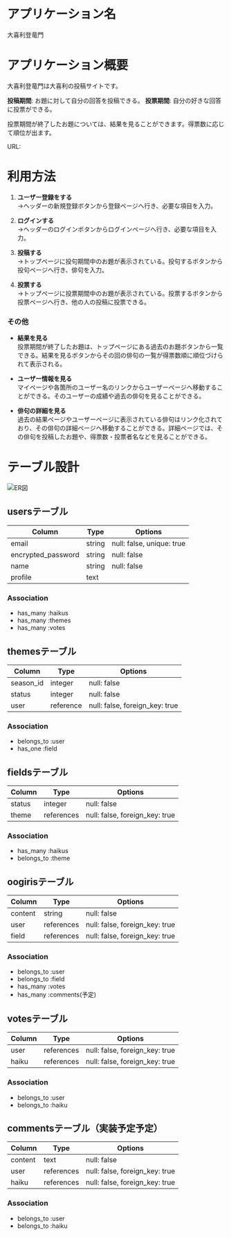 # アプリケーション名
大喜利登竜門

# アプリケーション概要
大喜利登竜門は大喜利の投稿サイトです。

**投稿期間**: お題に対して自分の回答を投稿できる。 
**投票期間**: 自分の好きな回答に投票ができる。

投票期間が終了したお題については、結果を見ることができます。得票数に応じて順位が出ます。

URL:

# 利用方法


1. **ユーザー登録をする**  
   →ヘッダーの新規登録ボタンから登録ページへ行き、必要な項目を入力。

2. **ログインする**  
   →ヘッダーのログインボタンからログインページへ行き、必要な項目を入力。

3. **投稿する**  
   →トップページに投句期間中のお題が表示されている。投句するボタンから投句ページへ行き、俳句を入力。

4. **投票する**  
   →トップページに投票期間中のお題が表示されている。投票するボタンから投票ページへ行き、他の人の投稿に投票できる。

### その他
* **結果を見る**  
  投票期間が終了したお題は、トップページにある過去のお題ボタンから一覧できる。結果を見るボタンからその回の俳句の一覧が得票数順に順位づけられて表示される。

* **ユーザー情報を見る**  
  マイページや各箇所のユーザー名のリンクからユーザーページへ移動することができる。そのユーザーの成績や過去の俳句を見ることができる。

* **俳句の詳細を見る**  
  過去の結果ページやユーザーページに表示されている俳句はリンク化されており、その俳句の詳細ページへ移動することができる。詳細ページでは、その俳句を投稿したお題や、得票数・投票者名などを見ることができる。

# テーブル設計

![ER図](/public/images/touku-room.png)

## usersテーブル
| Column             | Type   | Options                        |
|--------------------| ------ | ------------------------------ |
| email              | string | null: false, unique: true      |
| encrypted_password | string | null: false                    |
| name               | string | null: false                    |
| profile            | text   |                                |


### Association
- has_many :haikus
- has_many :themes
- has_many :votes

## themesテーブル
| Column             | Type       | Options                        |
| ------------------ | ---------- | ------------------------------ |
| season_id          | integer    | null: false                    |
| status             | integer    | null: false                    |
| user               | reference  | null: false, foreign_key: true |

### Association
- belongs_to :user
- has_one :field

## fieldsテーブル
| Column             | Type       | Options                        |
| ------------------ | ---------- | ------------------------------ |
| status             | integer    | null: false                    |
| theme              | references | null: false, foreign_key: true |

### Association
- has_many :haikus
- belongs_to :theme

## oogirisテーブル
| Column             | Type       | Options                        |
| ------------------ | ---------- | ------------------------------ |
| content            | string     | null: false                    |
| user               | references | null: false, foreign_key: true |
| field              | references | null: false, foreign_key: true |

### Association
- belongs_to :user
- belongs_to :field
- has_many :votes
- has_many :comments(予定)

## votesテーブル
| Column             | Type       | Options                        |
| ------------------ | ---------- | ------------------------------ |
| user               | references | null: false, foreign_key: true |
| haiku              | references | null: false, foreign_key: true |

### Association
- belongs_to :user
- belongs_to :haiku

## commentsテーブル（実装予定予定）
| Column             | Type       | Options                        |
| ------------------ | ---------- | ------------------------------ |
| content            | text       | null: false                    |
| user               | references | null: false, foreign_key: true |
| haiku              | references | null: false, foreign_key: true |

### Association
- belongs_to :user
- belongs_to :haiku